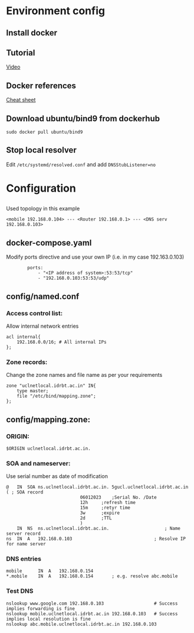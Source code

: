 # Environment config
## Install docker

## Tutorial
[Video](https://www.youtube.com/watch?v=syzwLwE3Xq4)

## Docker references
[Cheat sheet](https://github.com/subhrendu1987/DockerCommandReferences/blob/main/README.md)

## Download ubuntu/bind9 from dockerhub
`sudo docker pull ubuntu/bind9`

## Stop local resolver
Edit `/etc/systemd/resolved.conf` and add `DNSStubListener=no`


# Configuration
##
Used topology in this example
```
<mobile 192.168.0.104> --- <Router 192.168.0.1> --- <DNS serv 192.168.0.103>
```

## docker-compose.yaml
Modify ports directive and use your own IP (i.e. in my case 192.163.0.103)
```
        ports:
            - "<IP address of system>:53:53/tcp"	
            - "192.168.0.103:53:53/udp"
``` 
## config/named.conf
### Access control list:
Allow internal network entries
```
acl internal{
	192.168.0.0/16; # All internal IPs 
};
```

### Zone records:
Change the zone names and file name as per your requirements
```
zone "uclnetlocal.idrbt.ac.in" IN{
	type master;
	file "/etc/bind/mapping.zone";
};
```

## config/mapping.zone:
### ORIGIN:
```
$ORIGIN uclnetlocal.idrbt.ac.in.
```
### SOA and nameserver:
Use serial number as date of modification
```
@	IN	SOA	ns.uclnetlocal.idrbt.ac.in.	5gucl.uclnetlocal.idrbt.ac.in (	; SOA record
							06012023	;Serial No. /Date
							12h		;refresh time
							15m		;retyr time
							3w		;expire
							2d		;TTL
							)
	IN	NS	ns.uclnetlocal.idrbt.ac.in.						; Name server record
ns	IN	A	192.168.0.103								; Resolve IP for name server
```
### DNS entries
```
mobile		IN	A	192.168.0.154
*.mobile	IN	A	192.168.0.154		; e.g. resolve abc.mobile 
```
### Test DNS
```
nslookup www.google.com 192.168.0.103 					# Success implies forwarding is fine
nslookup mobile.uclnetlocal.idrbt.ac.in 192.168.0.103 	# Success implies local resolution is fine
nslookup abc.mobile.uclnetlocal.idrbt.ac.in 192.168.0.103
```